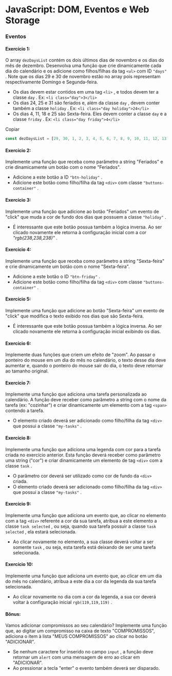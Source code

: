 # JavaScript: DOM, Eventos e Web Storage
### Eventos

#### Exercício 1:

O array  `dezDaysList`  contém os dois últimos dias de novembro e os dias do mês de dezembro. Desenvolva uma função que crie dinamicamente cada dia do calendário e os adicione como filhos/filhas da tag  `<ul>`  com ID  `"days"`  . Note que os dias 29 e 30 de novembro estão no array pois representam respectivamente Domingo e Segunda-feira.

-   Os dias devem estar contidos em uma tag  `<li>`  , e todos devem ter a classe  `day`  . Ex:  `<li class="day">3</li>`
-   Os dias 24, 25 e 31 são feriados e, além da classe  `day`  , devem conter também a classe  `holiday`  . Ex:  `<li class="day holiday">24</li>`
-   Os dias 4, 11, 18 e 25 são Sexta-feira. Eles devem conter a classe  `day`  e a classe  `friday`  . Ex:  `<li class="day friday">4</li>`

Copiar
```javascript
const dezDaysList = [29, 30, 1, 2, 3, 4, 5, 6, 7, 8, 9, 10, 11, 12, 13, 14, 15, 16, 17, 18, 19, 20, 21, 22, 23, 24, 25, 26, 27, 28, 29, 30, 31];;
```

#### Exercício 2:

Implemente uma função que receba como parâmetro a string "Feriados" e crie dinamicamente um botão com o nome "Feriados".

-   Adicione a este botão a ID  `"btn-holiday"`  .
-   Adicione este botão como filho/filha da tag  `<div>`  com classe  `"buttons-container"`  .

#### Exercício 3:

Implemente uma função que adicione ao botão "Feriados" um evento de "click" que muda a cor de fundo dos dias que possuem a classe  `"holiday"`  .

-   É interessante que este botão possua também a lógica inversa. Ao ser clicado novamente ele retorna à configuração inicial com a cor  _"rgb(238,238,238)"_ .

#### Exercício 4:

Implemente uma função que receba como parâmetro a string "Sexta-feira" e crie dinamicamente um botão com o nome "Sexta-feira".

-   Adicione a este botão o ID  `"btn-friday"`  .
-   Adicione este botão como filho/filha da tag  `<div>`  com classe  `"buttons-container"`  .

#### Exercício 5:

Implemente uma função que adicione ao botão "Sexta-feira" um evento de "click" que modifica o texto exibido nos dias que são Sexta-feira.

-   É interessante que este botão possua também a lógica inversa. Ao ser clicado novamente ele retorna à configuração inicial exibindo os dias.

#### Exercício 6:

Implemente duas funções que criem um efeito de "zoom". Ao passar o ponteiro do mouse em um dia do mês no calendário, o texto desse dia deve aumentar e, quando o ponteiro do mouse sair do dia, o texto deve retornar ao tamanho original.

#### Exercício 7:

Implemente uma função que adiciona uma tarefa personalizada ao calendário. A função deve receber como parâmetro a string com o nome da tarefa (ex: "cozinhar") e criar dinamicamente um elemento com a tag  `<span>`  contendo a tarefa.

-   O elemento criado deverá ser adicionado como filho/filha da tag  `<div>`  que possui a classe  `"my-tasks"`  .

#### Exercício 8:

Implemente uma função que adiciona uma legenda com cor para a tarefa criada no exercício anterior. Esta função deverá receber como parâmetro uma string ("cor") e criar dinamicamente um elemento de tag  `<div>`  com a classe  `task`  .

-   O parâmetro cor deverá ser utilizado como cor de fundo da  `<div>`  criada.
-   O elemento criado deverá ser adicionado como filho/filha da tag  `<div>`  que possui a classe  `"my-tasks"`  .

#### Exercício 9:

Implemente uma função que adiciona um evento que, ao clicar no elemento com a tag  `<div>`  referente a cor da sua tarefa, atribua a este elemento a classe  `task selected`  , ou seja, quando sua tarefa possuir a classe  `task selected`  , ela estará selecionada.

-   Ao clicar novamente no elemento, a sua classe deverá voltar a ser somente  `task`  , ou seja, esta tarefa está deixando de ser uma tarefa selecionada.

#### Exercício 10:

Implemente uma função que adiciona um evento que, ao clicar em um dia do mês no calendário, atribua a este dia a cor da legenda da sua tarefa selecionada.

-   Ao clicar novamente no dia com a cor da legenda, a sua cor deverá voltar à configuração inicial  `rgb(119,119,119)`  .

#### Bônus:

Vamos adicionar compromissos ao seu calendário? Implemente uma função que, ao digitar um compromisso na caixa de texto "COMPROMISSOS", adiciona o item à lista "MEUS COMPROMISSOS" ao clicar no botão "ADICIONAR".

-   Se nenhum caractere for inserido no campo  `input`  , a função deve retornar um  `alert`  com uma mensagem de erro ao clicar em "ADICIONAR".
-   Ao pressionar a tecla "enter" o evento também deverá ser disparado.
